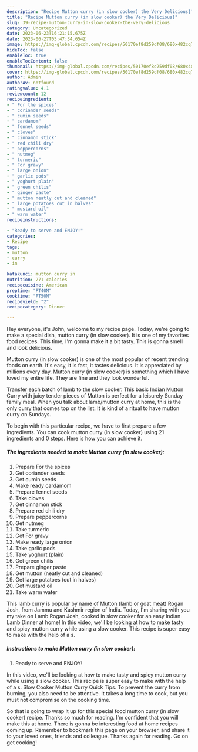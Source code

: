 ```yaml
---
description: "Recipe Mutton curry (in slow cooker) the Very Delicious}"
title: "Recipe Mutton curry (in slow cooker) the Very Delicious}"
slug: 39-recipe-mutton-curry-in-slow-cooker-the-very-delicious
category: Uncategorized
date: 2023-06-23T16:21:15.675Z
date: 2023-06-27T05:47:34.654Z
image: https://img-global.cpcdn.com/recipes/50170ef8d259df08/680x482cq70/mutton-curry-in-slow-cooker-recipe-main-photo.jpg
hideToc: false
enableToc: true
enableTocContent: false
thumbnail: https://img-global.cpcdn.com/recipes/50170ef8d259df08/680x482cq70/mutton-curry-in-slow-cooker-recipe-main-photo.jpg
cover: https://img-global.cpcdn.com/recipes/50170ef8d259df08/680x482cq70/mutton-curry-in-slow-cooker-recipe-main-photo.jpg
author: Admin
authorAv: notfound
ratingvalue: 4.1
reviewcount: 12
recipeingredient:
- " For the spices"
- " coriander seeds"
- " cumin seeds"
- " cardamom"
- " fennel seeds"
- " cloves"
- " cinnamon stick"
- " red chili dry"
- " peppercorns"
- " nutmeg"
- " turmeric"
- " For gravy"
- " large onion"
- " garlic pods"
- " yoghurt plain"
- " green chilis"
- " ginger paste"
- " mutton neatly cut and cleaned"
- " large potatoes cut in halves"
- " mustard oil"
- " warm water"
recipeinstructions:

- "Ready to serve and ENJOY!"
categories:
- Recipe
tags:
- mutton
- curry
- in

katakunci: mutton curry in 
nutrition: 271 calories
recipecuisine: American
preptime: "PT40M"
cooktime: "PT50M"
recipeyield: "2"
recipecategory: Dinner

---
```



Hey everyone, it's John, welcome to my recipe page. Today, we're going to make a special dish, mutton curry (in slow cooker). It is one of my favorites food recipes. This time, I'm gonna make it a bit tasty. This is gonna smell and look delicious.

Mutton curry (in slow cooker) is one of the most popular of recent trending foods on earth. It's easy, it is fast, it tastes delicious. It is appreciated by millions every day. Mutton curry (in slow cooker) is something which I have loved my entire life. They are fine and they look wonderful.

Transfer each batch of lamb to the slow cooker. This basic Indian Mutton Curry with juicy tender pieces of Mutton is perfect for a leisurely Sunday family meal. When you talk about lamb/mutton curry at home, this is the only curry that comes top on the list. It is kind of a ritual to have mutton curry on Sundays.


To begin with this particular recipe, we have to first prepare a few ingredients. You can cook mutton curry (in slow cooker) using 21 ingredients and 0 steps. Here is how you can achieve it.

<!--inarticleads1-->

##### The ingredients needed to make Mutton curry (in slow cooker):

1. Prepare  For the spices
1. Get  coriander seeds
1. Get  cumin seeds
1. Make ready  cardamom
1. Prepare  fennel seeds
1. Take  cloves
1. Get  cinnamon stick
1. Prepare  red chili dry
1. Prepare  peppercorns
1. Get  nutmeg
1. Take  turmeric
1. Get  For gravy
1. Make ready  large onion
1. Take  garlic pods
1. Take  yoghurt (plain)
1. Get  green chilis
1. Prepare  ginger paste
1. Get  mutton (neatly cut and cleaned)
1. Get  large potatoes (cut in halves)
1. Get  mustard oil
1. Take  warm water


This lamb curry is popular by name of Mutton (lamb or goat meat) Rogan Josh, from Jammu and Kashmir region of India. Today, I&#39;m sharing with you my take on Lamb Rogan Josh, cooked in slow cooker for an easy Indian Lamb Dinner at home! In this video, we&#39;ll be looking at how to make tasty and spicy mutton curry while using a slow cooker. This recipe is super easy to make with the help of a s. 

<!--inarticleads2-->

##### Instructions to make Mutton curry (in slow cooker):


1. Ready to serve and ENJOY!

In this video, we&#39;ll be looking at how to make tasty and spicy mutton curry while using a slow cooker. This recipe is super easy to make with the help of a s. Slow Cooker Mutton Curry Quick Tips. To prevent the curry from burning, you also need to be attentive. It takes a long time to cook, but you must not compromise on the cooking time. 

So that is going to wrap it up for this special food mutton curry (in slow cooker) recipe. Thanks so much for reading. I'm confident that you will make this at home. There is gonna be interesting food at home recipes coming up. Remember to bookmark this page on your browser, and share it to your loved ones, friends and colleague. Thanks again for reading. Go on get cooking!
